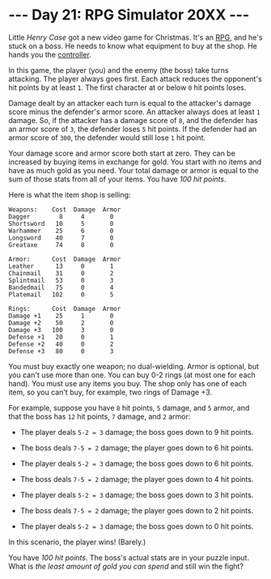 # --- Day 21: RPG Simulator 20XX ---

Little *Henry Case* got a new video game for Christmas.  It's an [RPG](https://en.wikipedia.org/wiki/Role-playing_video_game), and he's stuck on a boss.  He needs to know what equipment to buy at the shop.  He hands you the [controller](https://en.wikipedia.org/wiki/Game_controller).

In this game, the player (you) and the enemy (the boss) take turns attacking.  The player always goes first.  Each attack reduces the opponent's hit points by at least `1`.  The first character at or below `0` hit points loses.

Damage dealt by an attacker each turn is equal to the attacker's damage score minus the defender's armor score.  An attacker always does at least `1` damage.  So, if the attacker has a damage score of `8`, and the defender has an armor score of `3`, the defender loses `5` hit points.  If the defender had an armor score of `300`, the defender would still lose `1` hit point.

Your damage score and armor score both start at zero.  They can be increased by buying items in exchange for gold.  You start with no items and have as much gold as you need.  Your total damage or armor is equal to the sum of those stats from all of your items.  You have *100 hit points*.

Here is what the item shop is selling:

```
Weapons:    Cost  Damage  Armor
Dagger        8     4       0
Shortsword   10     5       0
Warhammer    25     6       0
Longsword    40     7       0
Greataxe     74     8       0

Armor:      Cost  Damage  Armor
Leather      13     0       1
Chainmail    31     0       2
Splintmail   53     0       3
Bandedmail   75     0       4
Platemail   102     0       5

Rings:      Cost  Damage  Armor
Damage +1    25     1       0
Damage +2    50     2       0
Damage +3   100     3       0
Defense +1   20     0       1
Defense +2   40     0       2
Defense +3   80     0       3

```

You must buy exactly one weapon; no dual-wielding.  Armor is optional, but you can't use more than one.  You can buy 0-2 rings (at most one for each hand).  You must use any items you buy.  The shop only has one of each item, so you can't buy, for example, two rings of Damage +3.

For example, suppose you have `8` hit points, `5` damage, and `5` armor, and that the boss has `12` hit points, `7` damage, and `2` armor:


 - The player deals `5-2 = 3` damage; the boss goes down to 9 hit points.

 - The boss deals `7-5 = 2` damage; the player goes down to 6 hit points.

 - The player deals `5-2 = 3` damage; the boss goes down to 6 hit points.

 - The boss deals `7-5 = 2` damage; the player goes down to 4 hit points.

 - The player deals `5-2 = 3` damage; the boss goes down to 3 hit points.

 - The boss deals `7-5 = 2` damage; the player goes down to 2 hit points.

 - The player deals `5-2 = 3` damage; the boss goes down to 0 hit points.


In this scenario, the player wins!  (Barely.)

You have *100 hit points*.  The boss's actual stats are in your puzzle input.  What is *the least amount of gold you can spend* and still win the fight?

